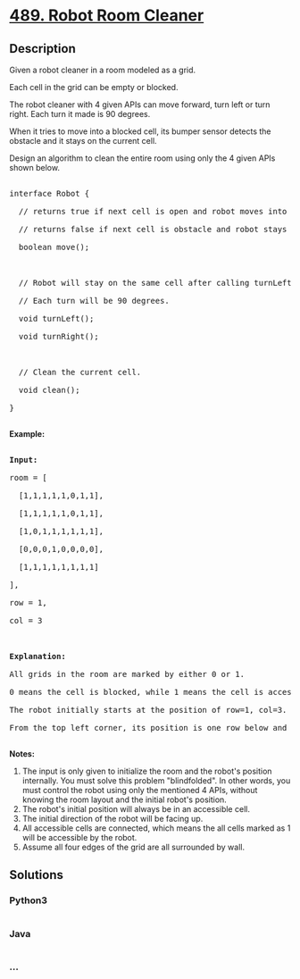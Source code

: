 # [489. Robot Room Cleaner](https://leetcode.com/problems/robot-room-cleaner)



## Description

<p>Given a robot cleaner in a room modeled as a grid.</p>



<p>Each cell in the grid can be empty or blocked.</p>



<p>The robot cleaner with 4 given APIs can move forward, turn left or turn right. Each turn it made is 90 degrees.</p>



<p>When it tries to move into a blocked cell, its bumper sensor detects the obstacle and it stays on the current cell.</p>



<p>Design an algorithm to clean the entire room using only the 4 given APIs shown below.</p>



<pre>

interface Robot {

&nbsp; // returns true if next cell is open and robot moves into the cell.

&nbsp; // returns false if next cell is obstacle and robot stays on the current cell.

&nbsp; boolean move();



  // Robot will stay on the same cell after calling turnLeft/turnRight.

&nbsp; // Each turn will be 90 degrees.

&nbsp; void turnLeft();

&nbsp; void turnRight();



  // Clean the current cell.

  void clean();

}

</pre>



<p><strong>Example:</strong></p>



<pre>

<strong>Input:</strong>

room = [

  [1,1,1,1,1,0,1,1],

  [1,1,1,1,1,0,1,1],

  [1,0,1,1,1,1,1,1],

  [0,0,0,1,0,0,0,0],

  [1,1,1,1,1,1,1,1]

],

row = 1,

col = 3



<strong>Explanation:</strong>

All grids in the room are marked by either 0 or 1.

0 means the cell is blocked, while 1 means the cell is accessible.

The robot initially starts at the position of row=1, col=3.

From the top left corner, its position is one row below and three columns right.

</pre>



<p><strong>Notes:</strong></p>



<ol>
	<li>The input is only given to initialize the room and the robot&#39;s position internally.&nbsp;You must solve this problem &quot;blindfolded&quot;. In other words, you must control the robot using only the mentioned 4 APIs, without knowing the room layout and the initial robot&#39;s position.</li>
	<li>The robot&#39;s initial position will always be in an accessible cell.</li>
	<li>The initial direction of the robot will be facing up.</li>
	<li>All accessible cells are connected, which means the all cells marked as 1 will be accessible by the robot.</li>
	<li>Assume all four edges of the grid are all surrounded by wall.</li>
</ol>



## Solutions

<!-- tabs:start -->

### **Python3**

```python

```

### **Java**

```java

```

### **...**

```

```

<!-- tabs:end -->
